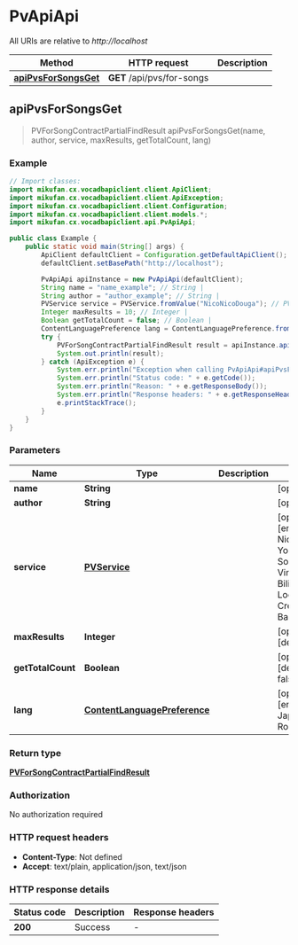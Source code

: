 # PvApiApi

All URIs are relative to *http://localhost*

| Method | HTTP request | Description |
|------------- | ------------- | -------------|
| [**apiPvsForSongsGet**](PvApiApi.md#apiPvsForSongsGet) | **GET** /api/pvs/for-songs |  |



## apiPvsForSongsGet

> PVForSongContractPartialFindResult apiPvsForSongsGet(name, author, service, maxResults, getTotalCount, lang)



### Example

```java
// Import classes:
import mikufan.cx.vocadbapiclient.client.ApiClient;
import mikufan.cx.vocadbapiclient.client.ApiException;
import mikufan.cx.vocadbapiclient.client.Configuration;
import mikufan.cx.vocadbapiclient.client.models.*;
import mikufan.cx.vocadbapiclient.api.PvApiApi;

public class Example {
    public static void main(String[] args) {
        ApiClient defaultClient = Configuration.getDefaultApiClient();
        defaultClient.setBasePath("http://localhost");

        PvApiApi apiInstance = new PvApiApi(defaultClient);
        String name = "name_example"; // String | 
        String author = "author_example"; // String | 
        PVService service = PVService.fromValue("NicoNicoDouga"); // PVService | 
        Integer maxResults = 10; // Integer | 
        Boolean getTotalCount = false; // Boolean | 
        ContentLanguagePreference lang = ContentLanguagePreference.fromValue("Default"); // ContentLanguagePreference | 
        try {
            PVForSongContractPartialFindResult result = apiInstance.apiPvsForSongsGet(name, author, service, maxResults, getTotalCount, lang);
            System.out.println(result);
        } catch (ApiException e) {
            System.err.println("Exception when calling PvApiApi#apiPvsForSongsGet");
            System.err.println("Status code: " + e.getCode());
            System.err.println("Reason: " + e.getResponseBody());
            System.err.println("Response headers: " + e.getResponseHeaders());
            e.printStackTrace();
        }
    }
}
```

### Parameters


| Name | Type | Description  | Notes |
|------------- | ------------- | ------------- | -------------|
| **name** | **String**|  | [optional] |
| **author** | **String**|  | [optional] |
| **service** | [**PVService**](.md)|  | [optional] [enum: NicoNicoDouga, Youtube, SoundCloud, Vimeo, Piapro, Bilibili, File, LocalFile, Creofuga, Bandcamp] |
| **maxResults** | **Integer**|  | [optional] [default to 10] |
| **getTotalCount** | **Boolean**|  | [optional] [default to false] |
| **lang** | [**ContentLanguagePreference**](.md)|  | [optional] [enum: Default, Japanese, Romaji, English] |

### Return type

[**PVForSongContractPartialFindResult**](PVForSongContractPartialFindResult.md)

### Authorization

No authorization required

### HTTP request headers

- **Content-Type**: Not defined
- **Accept**: text/plain, application/json, text/json


### HTTP response details
| Status code | Description | Response headers |
|-------------|-------------|------------------|
| **200** | Success |  -  |

